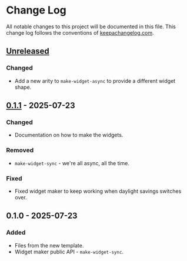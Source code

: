 # Change Log
All notable changes to this project will be documented in this file. This change log follows the conventions of [keepachangelog.com](http://keepachangelog.com/).

## [Unreleased]
### Changed
- Add a new arity to `make-widget-async` to provide a different widget shape.

## [0.1.1] - 2025-07-23
### Changed
- Documentation on how to make the widgets.

### Removed
- `make-widget-sync` - we're all async, all the time.

### Fixed
- Fixed widget maker to keep working when daylight savings switches over.

## 0.1.0 - 2025-07-23
### Added
- Files from the new template.
- Widget maker public API - `make-widget-sync`.

[Unreleased]: https://sourcehost.site/your-name/RotationTests/compare/0.1.1...HEAD
[0.1.1]: https://sourcehost.site/your-name/RotationTests/compare/0.1.0...0.1.1
